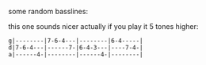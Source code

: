 some random basslines:

this one sounds nicer actually if you play it 5 tones higher:

```
g|--------|7-6-4---|--------|6-4-----|
d|7-6-4---|------7-|6-4-3---|----7-4-|
a|------4-|--------|------4-|--------|
```

